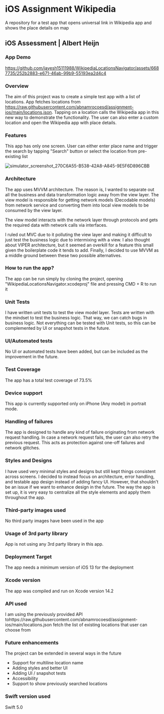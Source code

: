 # iOS Assignment Wikipedia
A repository for a test app that opens universal link in Wikipedia app and shows the place details on map

## iOS Assessment | Albert Heijn

### App Demo

https://github.com/jayesh15111988/WikipediaLocationsNavigator/assets/6687735/252b2883-e671-46ab-99b9-55193ea2d4c4


### Overview
The aim of this project was to create a simple test app with a list of locations. App fetches locations from https://raw.githubusercontent.com/abnamrocoesd/assignment-ios/main/locations.json.
Tapping on a location calls the Wikipedia app in this new way to demonstrate the functionality.
The user can also enter a custom location and open the Wikipedia app with place details.

### Features
This app has only one screen. User can either enter place name and trigger the search by tapping "Search" button or select the location from pre-existing list

![simulator_screenshot_270C6A55-B538-42A8-A845-9E5F6D896CBB](https://github.com/jayesh15111988/WikipediaLocationsNavigator/assets/6687735/4d079771-e308-444d-96d1-65cf23418796)


### Architecture
The app uses MVVM architecture. The reason is, I wanted to separate out all the business and data transformation logic away from the view layer. 
The view model is responsible for getting network models (Decodable models) from network service and converting them into local view models to be consumed by the view layer.

The view model interacts with the network layer through protocols and gets the required data with network calls via interfaces.

I ruled out MVC due to it polluting the view layer and making it difficult to just test the business logic due to intermixing with a view. 
I also thought about VIPER architecture, but it seemed an overkill for a feature this small given the boilerplate code it tends to add. 
Finally, I decided to use MVVM as a middle ground between these two possible alternatives.

### How to run the app?
The app can be run simply by cloning the project, opening "WikipediaLocationsNavigator.xcodeproj" file and pressing CMD + R to run it

### Unit Tests
I have written unit tests to test the view model layer. Tests are written with the mindset to test the business logic. That way, we can catch bugs in business logic. 
Not everything can be tested with Unit tests, so this can be complemented by UI or snapshot tests in the future.

### UI/Automated tests
No UI or automated tests have been added, but can be included as the improvement in the future.

### Test Coverage
The app has a total test coverage of 73.5%

### Device support
This app is currently supported only on iPhone (Any model) in portrait mode.

### Handling of failures
The app is designed to handle any kind of failure originating from network request handling. 
In case a network request fails, the user can also retry the previous request. This acts as protection against one-off failures and network glitches.

### Styles and Designs
I have used very minimal styles and designs but still kept things consistent across screens. I decided to instead focus on architecture, error handling, and testable app 
design instead of adding fancy UI. However, that shouldn't be an issue if we want to enhance design in the future. The way the app is set up, it is very easy to centralize
all the style elements and apply them throughout the app.

### Third-party images used
No third party images have been used in the app

### Usage of 3rd party library
App is not using any 3rd party library in this app.

### Deployment Target
The app needs a minimum version of iOS 13 for the deployment

### Xcode version
The app was compiled and run on Xcode version 14.2

### API used
I am using the previously provided API  tohttps://raw.githubusercontent.com/abnamrocoesd/assignment-ios/main/locations.json fetch the list of existing locations that user can choose from

### Future enhancements
The project can be extended in several ways in the future

- Support for multiline location name
- Adding styles and better UI
- Adding UI / snapshot tests
- Accessibility
- Support to show previously searched locations

### Swift version used
Swift 5.0

